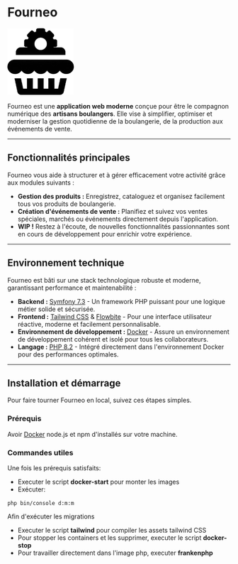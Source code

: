 # Fourneo

<img src="logo.png" alt="Logo Fourneo" width="150" height="150"> 

Fourneo est une **application web moderne** conçue pour être le compagnon numérique des **artisans boulangers**. Elle vise à simplifier, optimiser et moderniser la gestion quotidienne de la boulangerie, de la production aux événements de vente.

---

## Fonctionnalités principales

Fourneo vous aide à structurer et à gérer efficacement votre activité grâce aux modules suivants :

* **Gestion des produits :** Enregistrez, cataloguez et organisez facilement tous vos produits de boulangerie.
* **Création d'événements de vente :** Planifiez et suivez vos ventes spéciales, marchés ou événements directement depuis l'application.
* **WIP !** Restez à l'écoute, de nouvelles fonctionnalités passionnantes sont en cours de développement pour enrichir votre expérience.

---

## Environnement technique

Fourneo est bâti sur une stack technologique robuste et moderne, garantissant performance et maintenabilité :

* **Backend :** [Symfony 7.3](https://symfony.com/) - Un framework PHP puissant pour une logique métier solide et sécurisée.
* **Frontend :** [Tailwind CSS](https://tailwindcss.com/) & [Flowbite](https://flowbite.com/) - Pour une interface utilisateur réactive, moderne et facilement personnalisable.
* **Environnement de développement :** [Docker](https://www.docker.com/) - Assure un environnement de développement cohérent et isolé pour tous les collaborateurs.
* **Langage :** [PHP 8.2](https://www.php.net/) - Intégré directement dans l'environnement Docker pour des performances optimales.

---

## Installation et démarrage

Pour faire tourner Fourneo en local, suivez ces étapes simples.

### Prérequis

Avoir [Docker](https://www.docker.com/get-started) node.js et npm d'installés sur votre machine.

### Commandes utiles

Une fois les prérequis satisfaits:

* Executer le script **docker-start** pour monter les images
* Exécuter:
```
php bin/console d:m:m
```
Afin d'exécuter les migrations

* Executer le script **tailwind** pour compiler les assets tailwind CSS
* Pour stopper les containers et les supprimer, executer le script **docker-stop**
* Pour travailler directement dans l'image php, executer **frankenphp**



